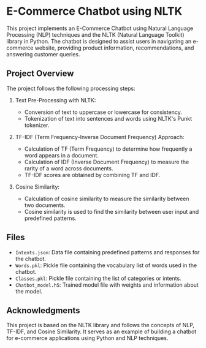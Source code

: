 # E-Commerce Chatbot using NLTK

This project implements an E-Commerce Chatbot using Natural Language Processing (NLP) techniques and the NLTK (Natural Language Toolkit) library in Python. The chatbot is designed to assist users in navigating an e-commerce website, providing product information, recommendations, and answering customer queries.

## Project Overview

The project follows the following processing steps:

1. Text Pre-Processing with NLTK:
   - Conversion of text to uppercase or lowercase for consistency.
   - Tokenization of text into sentences and words using NLTK's Punkt tokenizer.

2. TF-IDF (Term Frequency-Inverse Document Frequency) Approach:
   - Calculation of TF (Term Frequency) to determine how frequently a word appears in a document.
   - Calculation of IDF (Inverse Document Frequency) to measure the rarity of a word across documents.
   - TF-IDF scores are obtained by combining TF and IDF.

3. Cosine Similarity:
   - Calculation of cosine similarity to measure the similarity between two documents.
   - Cosine similarity is used to find the similarity between user input and predefined patterns.

## Files

- `Intents.json`: Data file containing predefined patterns and responses for the chatbot.
- `Words.pkl`: Pickle file containing the vocabulary list of words used in the chatbot.
- `Classes.pkl`: Pickle file containing the list of categories or intents.
- `Chatbot_model.h5`: Trained model file with weights and information about the model.

## Acknowledgments

This project is based on the NLTK library and follows the concepts of NLP, TF-IDF, and Cosine Similarity. It serves as an example of building a chatbot for e-commerce applications using Python and NLP techniques.

